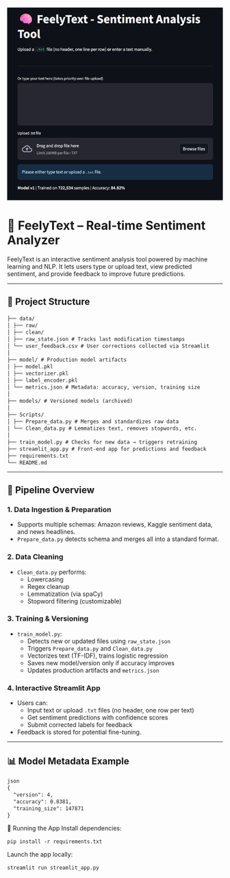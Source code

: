 <p align="center">
  <img src="https://github.com/amrelsawalhi/sentiment-analysis/blob/3cc1c86d7477ad723bf516f18ae305c2b3ebfa07/textyfeel.png?raw=true" alt="FeelyText Banner" style="max-width: 100%;">
</p>

# 🧠 FeelyText – Real-time Sentiment Analyzer

FeelyText is an interactive sentiment analysis tool powered by machine learning and NLP. It lets users type or upload text, view predicted sentiment, and provide feedback to improve future predictions.


---

## 📁 Project Structure
```
├── data/
│ ├── raw/ 
│ ├── clean/ 
│ ├── raw_state.json # Tracks last modification timestamps
│ └── user_feedback.csv # User corrections collected via Streamlit
│
├── model/ # Production model artifacts
│ ├── model.pkl
│ ├── vectorizer.pkl
│ ├── label_encoder.pkl
│ └── metrics.json # Metadata: accuracy, version, training size
│
├── models/ # Versioned models (archived)
│
├── Scripts/
│ ├── Prepare_data.py # Merges and standardizes raw data
│ └── Clean_data.py # Lemmatizes text, removes stopwords, etc.
│
├── train_model.py # Checks for new data → triggers retraining
├── streamlit_app.py # Front-end app for predictions and feedback
├── requirements.txt
└── README.md
```


---

## 🔄 Pipeline Overview

### 1. **Data Ingestion & Preparation**
- Supports multiple schemas: Amazon reviews, Kaggle sentiment data, and news headlines.
- `Prepare_data.py` detects schema and merges all into a standard format.

### 2. **Data Cleaning**
- `Clean_data.py` performs:
  - Lowercasing
  - Regex cleanup
  - Lemmatization (via spaCy)
  - Stopword filtering (customizable)

### 3. **Training & Versioning**
- `train_model.py`:
  - Detects new or updated files using `raw_state.json`
  - Triggers `Prepare_data.py` and `Clean_data.py`
  - Vectorizes text (TF-IDF), trains logistic regression
  - Saves new model/version only if accuracy improves
  - Updates production artifacts and `metrics.json`

### 4. **Interactive Streamlit App**
- Users can:
  - Input text or upload `.txt` files (no header, one row per text)
  - Get sentiment predictions with confidence scores
  - Submit corrected labels for feedback
- Feedback is stored for potential fine-tuning.

---

## 📊 Model Metadata Example
```
json
{
  "version": 4,
  "accuracy": 0.8381,
  "training_size": 147871
}
```
🚀 Running the App
Install dependencies:
```
pip install -r requirements.txt
```
Launch the app locally:
```
streamlit run streamlit_app.py
```
